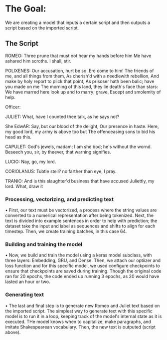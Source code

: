# The Goal:

We are creating a model that inputs a certain script and then outputs a script based on the imported script. 


## The Script

ROMEO:
Three prune that must not hear my hands before him
Me have ashared him scroths. I shall, stir.

POLIXENES:
Our accusation, hurt be so. Ere come to him!
The friends of me, and all things from them,
As cherish'd with a needlewith rebellion,
And make by holy report to plick that point,
As prisoser hath been balic; have you made on me
The morning of this land, they lie death's face than stars:
We have marred here look up and to marry; grave,
Escept and smolemity of help.

Officer:

JULIET:
What, have I counted thee talk, as he says not?

She EdwAR:
Say, but our blood of the delight,
Our presence in haste.
Here, my good lord, my army is above too but
The offenceasing sons to bid his head as this.

CAPULET:
God's jewels, madam; I am she bod; he's without the
wornd. Beseech you, sir, by theever, that warning signifies.

LUCIO:
Nay, go, my lord.

CORIOLANUS:
Tubtle stell? no farther than eye, I pray.

TRANIO:
And is this slaughter'd business that have accused
Juliettly, my lord. What, draw it




### Processing, vectorizing, and predicting text

• First, our text must be vectorized, a process where the string values are converted to a numerical representation after being tokenized. Next, the text is divided into example sentences in order to help with prediction; the dataset take the input and label as sequences and shifts to align for each timestep. Then, we create training batches, in this case 64.

### Building and training the model

• Now, we build and train the model using a keras model subclass, with three layers: Embedding, GRU, and Dense. Then, we attach our optiizer and loss function and for this specific model, we used configure checkpoints to ensure that checkpoints are saved during training. Though the original code ran for 20 epochs, the code ended up running 3 epochs, as 20 would have lasted an hour or two.

### Generating text

• The last and final step is to generate new Romeo and Juliet text based on the imported script. The simplest way to generate text with this specific model is to run it in a loop, keeping track of the model's internal state as it is executed. THe model knows when to capitalize, make paragraphs, and imitate Shakespearean vocabulary. Then, the new text is outputed (script above).